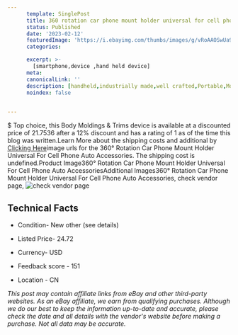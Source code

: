 ```yaml
---
      template: SinglePost
      title: 360 rotation car phone mount holder universal for cell phone auto accessories
      status: Published
      date: '2023-02-12'
      featuredImage: 'https://i.ebayimg.com/thumbs/images/g/vRoAAOSwUa9jfGky/s-l225.jpg'
      categories: 

      excerpt: >-
        [smartphone,device ,hand held device]
      meta:
      canonicalLink: ''
      description: [handheld,industrially made,well crafted,Portable,Mobile,Compact,Convenient,Lightweight,Maneuverable,Man-portable,Miniature,Carriable,Hand-held,Light,Holdable,Transportable,Mobile device,Pocket-sized,On-the-go,Wireless,Cordless,Compact size,Convenient size, smartphone,device ,hand held device]
      noindex: false

        
---
```

$
    Top choice, this Body Moldings & Trims device is available at a discounted price of 21.7536 after a 12% discount and has a rating of 1 as of the time this blog was written.Learn More about the shipping costs and additional by [Clicking Here](https://www.ebay.com/itm/354405890720?fits=Make%3AMercury&hash=item52843cbaa0%3Ag%3AvRoAAOSwUa9jfGky&mkevt=1&mkcid=1&mkrid=711-53200-19255-0&campid=%253CePNCampaignId%253E&customid=%253CreferenceId%253E&toolid=10049)image urls for the 360° Rotation Car Phone Mount Holder Universal For Cell Phone Auto Accessories. The shipping cost is undefined.Product Image360° Rotation Car Phone Mount Holder Universal For Cell Phone Auto AccessoriesAdditional Images360° Rotation Car Phone Mount Holder Universal For Cell Phone Auto Accessories, check vendor page, ![check vendor page](https://origin-galleryplus.ebayimg.com/ws/web/354405890720_2_0_1/225x225.jpg,https://origin-galleryplus.ebayimg.com/ws/web/354405890720_3_0_1/225x225.jpg,https://origin-galleryplus.ebayimg.com/ws/web/354405890720_4_0_1/225x225.jpg,https://origin-galleryplus.ebayimg.com/ws/web/354405890720_5_0_1/225x225.jpg,https://origin-galleryplus.ebayimg.com/ws/web/354405890720_6_0_1/225x225.jpg,https://origin-galleryplus.ebayimg.com/ws/web/354405890720_7_0_1/225x225.jpg,https://origin-galleryplus.ebayimg.com/ws/web/354405890720_8_0_1/225x225.jpg,https://origin-galleryplus.ebayimg.com/ws/web/354405890720_9_0_1/225x225.jpg,https://origin-galleryplus.ebayimg.com/ws/web/354405890720_10_0_1/225x225.jpg,https://origin-galleryplus.ebayimg.com/ws/web/354405890720_11_0_1/225x225.jpg)
    
    

 ## Technical Facts 



     
      

 - Condition- New other (see details) 


      

 - Listed Price- 24.72 


      

 - Currency- USD 


      

 - Feedback score - 151 


      

 - Location - CN 


      
      

 *_This post may contain affiliate links from eBay and other third-party websites. As an eBay affiliate, we earn from qualifying purchases. Although we do our best to keep the information up-to-date and accurate, please check the date and all details with the vendor's website before making a purchase. Not all data may be accurate._*



    
    
    
    
    
